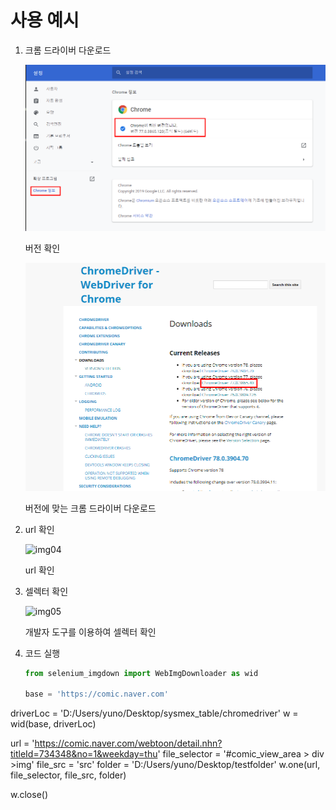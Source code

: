 # 사용 예시

1. 크롬 드라이버 다운로드

   ![img02][link02]

   [link02]:./img/02.png
   
   버전 확인

   

   ![img03][link03]

   [link03]:./img/03.png
   
   버전에 맞는 크롬 드라이버 다운로드

   

2. url 확인

	![img04][link04]
	
	[link04]:./img/04.png
	
	url 확인
	
	
	
3. 셀렉터 확인
	
	![img05][link05]
	
	[link05]:./img/05.png
	
	개발자 도구를 이용하여 셀렉터 확인
	
	
	
4. 코드 실행

	```python
   from selenium_imgdown import WebImgDownloader as wid
   
   base = 'https://comic.naver.com'
driverLoc = 'D:/Users/yuno/Desktop/sysmex_table/chromedriver'
   w = wid(base, driverLoc)
   
   url = 'https://comic.naver.com/webtoon/detail.nhn?titleId=734348&no=1&weekday=thu'
   file_selector = '#comic_view_area > div >img'
   file_src = 'src'
   folder = 'D:/Users/yuno/Desktop/testfolder'
   w.one(url, file_selector, file_src, folder)
   
   w.close()
   ```
   
   
   
   
   
   
   
   
   



